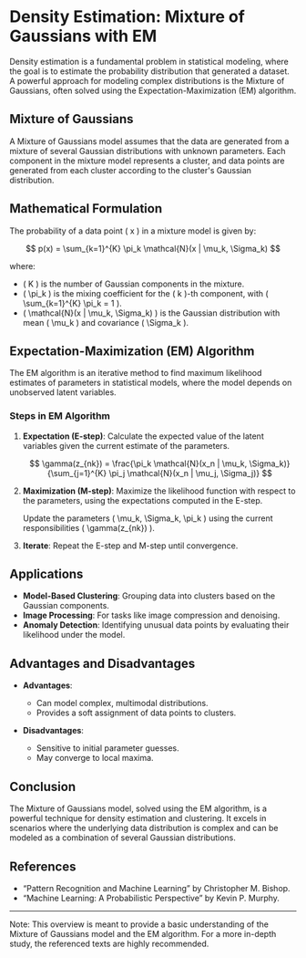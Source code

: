 # Density Estimation: Mixture of Gaussians with EM

Density estimation is a fundamental problem in statistical modeling, where the goal is to estimate the probability distribution that generated a dataset. A powerful approach for modeling complex distributions is the Mixture of Gaussians, often solved using the Expectation-Maximization (EM) algorithm.

## Mixture of Gaussians

A Mixture of Gaussians model assumes that the data are generated from a mixture of several Gaussian distributions with unknown parameters. Each component in the mixture model represents a cluster, and data points are generated from each cluster according to the cluster's Gaussian distribution.

## Mathematical Formulation

The probability of a data point \( x \) in a mixture model is given by:

$$ p(x) = \sum_{k=1}^{K} \pi_k \mathcal{N}(x | \mu_k, \Sigma_k) $$

where:
- \( K \) is the number of Gaussian components in the mixture.
- \( \pi_k \) is the mixing coefficient for the \( k \)-th component, with \( \sum_{k=1}^{K} \pi_k = 1 \).
- \( \mathcal{N}(x | \mu_k, \Sigma_k) \) is the Gaussian distribution with mean \( \mu_k \) and covariance \( \Sigma_k \).

## Expectation-Maximization (EM) Algorithm

The EM algorithm is an iterative method to find maximum likelihood estimates of parameters in statistical models, where the model depends on unobserved latent variables.

### Steps in EM Algorithm

1. **Expectation (E-step)**: Calculate the expected value of the latent variables given the current estimate of the parameters.
   
   $$ \gamma(z_{nk}) = \frac{\pi_k \mathcal{N}(x_n | \mu_k, \Sigma_k)}{\sum_{j=1}^{K} \pi_j \mathcal{N}(x_n | \mu_j, \Sigma_j)} $$

2. **Maximization (M-step)**: Maximize the likelihood function with respect to the parameters, using the expectations computed in the E-step.

   Update the parameters \( \mu_k, \Sigma_k, \pi_k \) using the current responsibilities \( \gamma(z_{nk}) \).

3. **Iterate**: Repeat the E-step and M-step until convergence.

## Applications

- **Model-Based Clustering**: Grouping data into clusters based on the Gaussian components.
- **Image Processing**: For tasks like image compression and denoising.
- **Anomaly Detection**: Identifying unusual data points by evaluating their likelihood under the model.

## Advantages and Disadvantages

- **Advantages**:
  - Can model complex, multimodal distributions.
  - Provides a soft assignment of data points to clusters.

- **Disadvantages**:
  - Sensitive to initial parameter guesses.
  - May converge to local maxima.

## Conclusion

The Mixture of Gaussians model, solved using the EM algorithm, is a powerful technique for density estimation and clustering. It excels in scenarios where the underlying data distribution is complex and can be modeled as a combination of several Gaussian distributions.

## References

- “Pattern Recognition and Machine Learning” by Christopher M. Bishop.
- “Machine Learning: A Probabilistic Perspective” by Kevin P. Murphy.

---

Note: This overview is meant to provide a basic understanding of the Mixture of Gaussians model and the EM algorithm. For a more in-depth study, the referenced texts are highly recommended.
